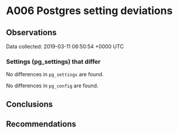 # A006 Postgres setting deviations #

## Observations ##
Data collected: 2019-03-11 06:50:54 +0000 UTC  

### Settings (pg_settings) that differ ###

No differences in `pg_settings` are found.


No differences in `pg_config` are found.



## Conclusions ##


## Recommendations ##


